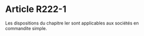 # Article R222-1

Les dispositions du chapitre Ier sont applicables aux sociétés en commandite simple.
